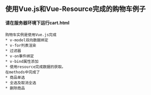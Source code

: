 ## 使用Vue.js和Vue-Resource完成的购物车例子
#### 请在服务器环境下运行cart.html

```
购物车实例是使用Vue.js完成 
* v-model双向数据绑定
* v-for列表渲染
* 过滤器
* v-on事件绑定
* v-bind属性添加
* 使用resource完成数据的获取。
在methods中完成了
* 商品单选
* 全选及取消全选
* 删除商品

